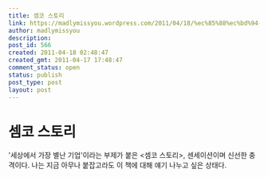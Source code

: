 ```yaml
---
title: 셈코 스토리
link: https://madlymissyou.wordpress.com/2011/04/18/%ec%85%88%ec%bd%94-%ec%8a%a4%ed%86%a0%eb%a6%ac/
author: madlymissyou
description: 
post_id: 566
created: 2011-04-18 02:48:47
created_gmt: 2011-04-17 17:48:47
comment_status: open
status: publish
post_type: post
layout: post
---
```


# 셈코 스토리

'세상에서 가장 별난 기업'이라는 부제가 붙은 <셈코 스토리>, 센세이션이며 신선한 충격이다. 나는 지금 아무나 붙잡고라도 이 책에 대해 얘기 나누고 싶은 상태다.